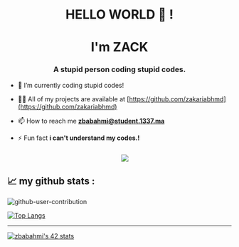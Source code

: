 <h1 align="center">HELLO WORLD  👋 !
<h1 align="center"> I'm ZACK</h1>
<h3 align="center">A stupid person coding stupid codes.</h3>
  
  
- 🔭 I’m currently coding stupid codes!

- 👨‍💻 All of my projects are available at [https://github.com/zakariabhmd](https://github.com/zakariabhmd)

- 📫 How to reach me **zbabahmi@student.1337.ma**

- ⚡ Fun fact  **i can't understand my codes.!**

  
  
  
  <h3 align="center"
  Visitor count<br>
  <img src="https://profile-counter.glitch.me/zakariabhmd/count.svg" />
</p>

📈 my github stats : 
---------------

![github-user-contribution](https://user-images.githubusercontent.com/58959408/157782696-8bc9ca49-ca61-4ab5-8b83-49c4e76c1a8f.svg)

</div>

[![Top Langs](https://github-readme-stats-git-masterrstaa-rickstaa.vercel.app/api/top-langs/?username=zakariabhmd)](https://github.com/zakariabhmd/github-readme-stats)



---------------
[![zbabahmi's 42 stats](https://badge.mediaplus.ma/Levi/zbabahmi)](https://github.com/oakoudad/badge42)
